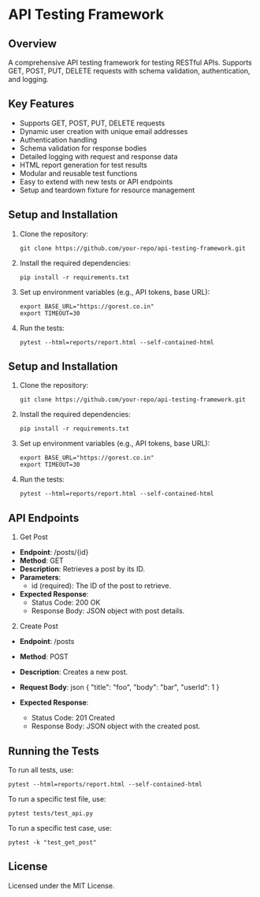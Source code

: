 
# API Testing Framework

## Overview

A comprehensive API testing framework for testing RESTful APIs. Supports GET, POST, PUT, DELETE requests with schema validation, authentication, and logging.

## Key Features
- Supports GET, POST, PUT, DELETE requests
- Dynamic user creation with unique email addresses
- Authentication handling
- Schema validation for response bodies
- Detailed logging with request and response data
- HTML report generation for test results
- Modular and reusable test functions
- Easy to extend with new tests or API endpoints
- Setup and teardown fixture for resource management

## Setup and Installation

1. Clone the repository:
   ```
   git clone https://github.com/your-repo/api-testing-framework.git
   ```

2. Install the required dependencies:
   ```
   pip install -r requirements.txt
   ```

3. Set up environment variables (e.g., API tokens, base URL):
   ```
   export BASE_URL="https://gorest.co.in"
   export TIMEOUT=30
   ```

4. Run the tests:
   ```
   pytest --html=reports/report.html --self-contained-html
   ```
## Setup and Installation

1. Clone the repository:
   ```
   git clone https://github.com/your-repo/api-testing-framework.git
   ```

2. Install the required dependencies:
   ```
   pip install -r requirements.txt
   ```

3. Set up environment variables (e.g., API tokens, base URL):
   ```
   export BASE_URL="https://gorest.co.in"
   export TIMEOUT=30
   ```

4. Run the tests:
   ```
   pytest --html=reports/report.html --self-contained-html
   ```

## API Endpoints

1. Get Post
- **Endpoint**: /posts/{id}
- **Method**: GET
- **Description**: Retrieves a post by its ID.
- **Parameters**: 
  - id (required): The ID of the post to retrieve.
- **Expected Response**: 
  - Status Code: 200 OK
  - Response Body: JSON object with post details.

2. Create Post
- **Endpoint**: /posts
- **Method**: POST
- **Description**: Creates a new post.
- **Request Body**:
json
  {
    "title": "foo",
    "body": "bar",
    "userId": 1
  }

- **Expected Response**: 
  - Status Code: 201 Created
  - Response Body: JSON object with the created post.

## Running the Tests

To run all tests, use:
```
pytest --html=reports/report.html --self-contained-html
```

To run a specific test file, use:
``` 
pytest tests/test_api.py
```

To run a specific test case, use: 
```
pytest -k "test_get_post"
```

## License

Licensed under the MIT License.
